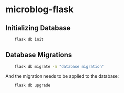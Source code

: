 # microblog-flask

## Initializing Database

```sh
    flask db init
```

## Database Migrations

```sh
    flask db migrate -m "database migration"
```

And the migration needs to be applied to the database:

```sh
    flask db upgrade
```
